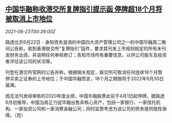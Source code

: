 <!--1624410063000-->
[中国华融称收港交所复牌指引提示函 停牌超18个月将被取消上市地位](https://cn.reuters.com/article/huarong-hkex-0622-tues-idCNKCS2DZ01A)
------

<div><i>2021-06-23T00:29:00Z</i></div><p>路透北京6月22日 - 身陷债务漩涡的中国四大资产管理公司之一的中国华融周二晚间公告称，收到香港联交所“复牌指引”函件，要求其刊发上市规则规定的所有未刊发财务业绩，并说明任何审核修订；告知市场所有重要信息，以供公司股东及投资者评估该公司的状况等。</p><p>刊登在港交所官网的公告并称，根据相关规定，联交所可取消任何连续18个月暂停买卖之证券的上市地位；于中国华融而言，18个月之期限将于2022年9月30日届满。</p><p>因无法刊发经审核的2020年度业绩，中国华融股票此前于4月1日起停牌。据路透6月初报导，中国当局正力促华融出售非核心资产，包括一家银行、一家信托机构、一家投资公司和一家消费金融公司；同时监管考虑为该公司的债务提供隐性保障。（完）</p>
